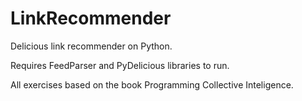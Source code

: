 LinkRecommender
===============

Delicious link recommender on Python.

Requires FeedParser and PyDelicious libraries to run.

All exercises based on the book Programming Collective Inteligence.
